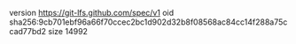 version https://git-lfs.github.com/spec/v1
oid sha256:9cb701ebf96a66f70ccec2bc1d902d32b8f08568ac84cc14f288a75ccad77bd2
size 14992

